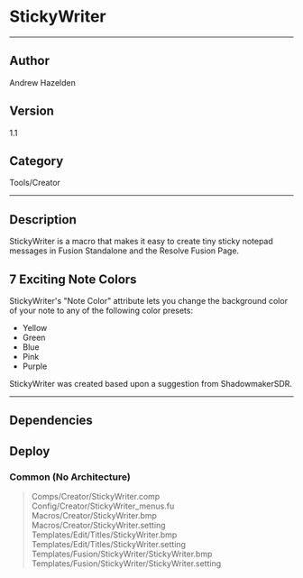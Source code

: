 # StickyWriter
___

## Author
Andrew Hazelden

## Version
1.1

## Category
Tools/Creator

___

## Description
<p>StickyWriter is a macro that makes it easy to create tiny sticky notepad messages in Fusion Standalone and the Resolve Fusion Page.</p>
	
<h2>7 Exciting Note Colors</h2>

<p>StickyWriter's "Note Color" attribute lets you change the background color of your note to any of the following color presets:</p>

<ul>
	<li>Yellow</li>
	<li>Green</li>
	<li>Blue</li>
	<li>Pink</li>
	<li>Purple</li>
</ul>

<p>StickyWriter was created based upon a suggestion from ShadowmakerSDR.</p>


___

## Dependencies

## Deploy

### Common (No Architecture)

> Comps/Creator/StickyWriter.comp  
> Config/Creator/StickyWriter_menus.fu  
> Macros/Creator/StickyWriter.bmp  
> Macros/Creator/StickyWriter.setting  
> Templates/Edit/Titles/StickyWriter.bmp  
> Templates/Edit/Titles/StickyWriter.setting  
> Templates/Fusion/StickyWriter/StickyWriter.bmp  
> Templates/Fusion/StickyWriter/StickyWriter.setting  

